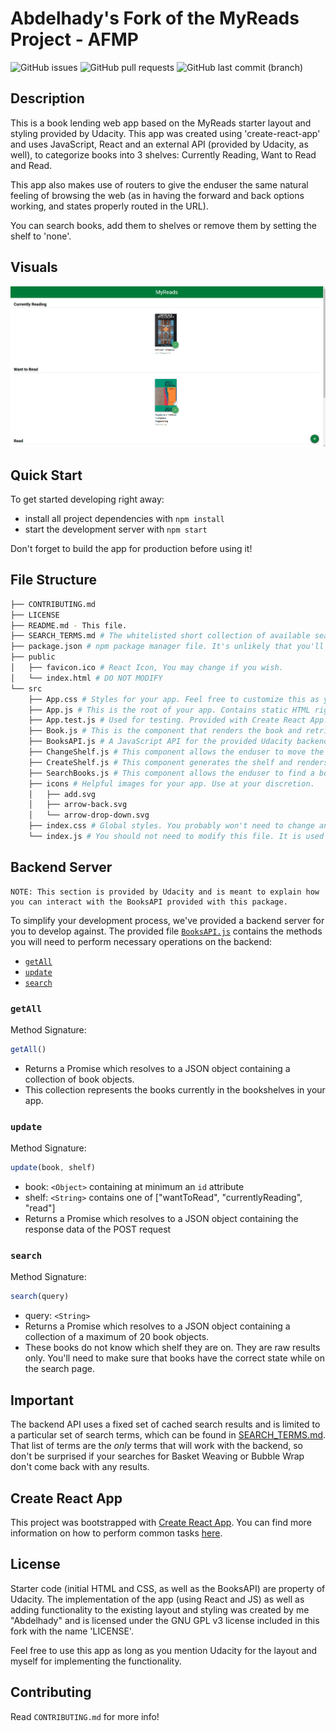 # Abdelhady's Fork of the MyReads Project - AFMP
![GitHub issues](https://img.shields.io/github/issues-raw/h2o-creator/reactnd-project-myreads-starter?color=red)
![GitHub pull requests](https://img.shields.io/github/issues-pr/h2o-creator/reactnd-project-myreads-starter?color=red)
![GitHub last commit (branch)](https://img.shields.io/github/last-commit/h2o-creator/reactnd-project-myreads-starter/master?color=red)

## Description

This is a book lending web app based on the MyReads starter layout and styling provided by Udacity. This app was created using 'create-react-app' and uses JavaScript, React and an external API (provided by Udacity, as well), to categorize books into 3 shelves: Currently Reading, Want to Read and Read.

This app also makes use of routers to give the enduser the same natural feeling of browsing the web (as in having the forward and back options working, and states properly routed in the URL).

You can search books, add them to shelves or remove them by setting the shelf to 'none'.

## Visuals

![Preview 1](./preview/myreads-preview.gif)

## Quick Start

To get started developing right away:

* install all project dependencies with `npm install`
* start the development server with `npm start`

Don't forget to build the app for production before using it!

## File Structure
```bash
├── CONTRIBUTING.md
├── LICENSE
├── README.md - This file.
├── SEARCH_TERMS.md # The whitelisted short collection of available search terms for you to use with your app.
├── package.json # npm package manager file. It's unlikely that you'll need to modify this.
├── public
│   ├── favicon.ico # React Icon, You may change if you wish.
│   └── index.html # DO NOT MODIFY
└── src
    ├── App.css # Styles for your app. Feel free to customize this as you desire.
    ├── App.js # This is the root of your app. Contains static HTML right now.
    ├── App.test.js # Used for testing. Provided with Create React App. Testing is encouraged, but not required.
    ├── Book.js # This is the component that renders the book and retrieves book data from the parent component.
    ├── BooksAPI.js # A JavaScript API for the provided Udacity backend. Instructions for the methods are below.
    ├── ChangeShelf.js # This component allows the enduser to move the book to a different shelf.
    ├── CreateShelf.js # This component generates the shelf and renders all the books that adhere to it.
    ├── SearchBooks.js # This component allows the enduser to find a book (fetches from the BooksAPI) and add it to a shelf.
    ├── icons # Helpful images for your app. Use at your discretion.
    │   ├── add.svg
    │   ├── arrow-back.svg
    │   └── arrow-drop-down.svg
    ├── index.css # Global styles. You probably won't need to change anything here.
    └── index.js # You should not need to modify this file. It is used for DOM rendering only.
```

## Backend Server

```
NOTE: This section is provided by Udacity and is meant to explain how you can interact with the BooksAPI provided with this package.
```

To simplify your development process, we've provided a backend server for you to develop against. The provided file [`BooksAPI.js`](src/BooksAPI.js) contains the methods you will need to perform necessary operations on the backend:

* [`getAll`](#getall)
* [`update`](#update)
* [`search`](#search)

### `getAll`

Method Signature:

```js
getAll()
```

* Returns a Promise which resolves to a JSON object containing a collection of book objects.
* This collection represents the books currently in the bookshelves in your app.

### `update`

Method Signature:

```js
update(book, shelf)
```

* book: `<Object>` containing at minimum an `id` attribute
* shelf: `<String>` contains one of ["wantToRead", "currentlyReading", "read"]  
* Returns a Promise which resolves to a JSON object containing the response data of the POST request

### `search`

Method Signature:

```js
search(query)
```

* query: `<String>`
* Returns a Promise which resolves to a JSON object containing a collection of a maximum of 20 book objects.
* These books do not know which shelf they are on. They are raw results only. You'll need to make sure that books have the correct state while on the search page.

## Important
The backend API uses a fixed set of cached search results and is limited to a particular set of search terms, which can be found in [SEARCH_TERMS.md](SEARCH_TERMS.md). That list of terms are the _only_ terms that will work with the backend, so don't be surprised if your searches for Basket Weaving or Bubble Wrap don't come back with any results.

## Create React App

This project was bootstrapped with [Create React App](https://github.com/facebookincubator/create-react-app). You can find more information on how to perform common tasks [here](https://github.com/facebookincubator/create-react-app/blob/master/packages/react-scripts/template/README.md).

## License

Starter code (initial HTML and CSS, as well as the BooksAPI) are property of Udacity. The implementation of the app (using React and JS) as well as adding functionality to the existing layout and styling was created by me "Abdelhady" and is licensed under the GNU GPL v3 license included in this fork with the name 'LICENSE'.

Feel free to use this app as long as you mention Udacity for the layout and myself for implementing the functionality.

## Contributing

Read `CONTRIBUTING.md` for more info!
